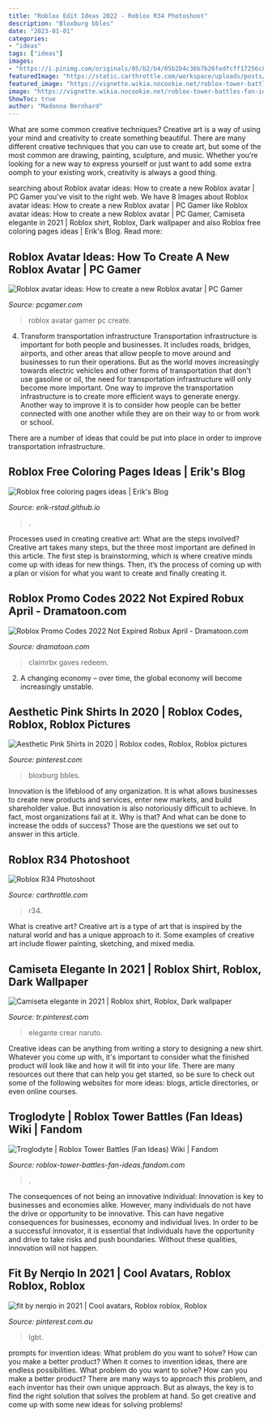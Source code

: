 ```yaml
---
title: "Roblox Edit Ideas 2022 - Roblox R34 Photoshoot"
description: "Bloxburg bbles"
date: "2023-01-01"
categories:
- "ideas"
tags: ["ideas"]
images:
- "https://i.pinimg.com/originals/05/b2/b4/05b2b4c36b7b26fedfcff17256c877dd.png"
featuredImage: "https://static.carthrottle.com/workspace/uploads/posts/2016/11/8874df6e1c57bbf2f8cb18a98ce23fc3.jpg"
featured_image: "https://vignette.wikia.nocookie.net/roblox-tower-battles-fan-ideas/images/4/46/Boss5_new.png/revision/latest?cb=20200801151048"
image: "https://vignette.wikia.nocookie.net/roblox-tower-battles-fan-ideas/images/4/46/Boss5_new.png/revision/latest?cb=20200801151048"
ShowToc: true
author: "Madonna Bernhard"
---
```



What are some common creative techniques?
Creative art is a way of using your mind and creativity to create something beautiful. There are many different creative techniques that you can use to create art, but some of the most common are drawing, painting, sculpture, and music. Whether you’re looking for a new way to express yourself or just want to add some extra oomph to your existing work, creativity is always a good thing.

	

		
searching about Roblox avatar ideas: How to create a new Roblox avatar | PC Gamer you've visit to the right web. We have 8 Images about Roblox avatar ideas: How to create a new Roblox avatar | PC Gamer like Roblox avatar ideas: How to create a new Roblox avatar | PC Gamer, Camiseta elegante in 2021 | Roblox shirt, Roblox, Dark wallpaper and also Roblox free coloring pages ideas | Erik&#039;s Blog. Read more:
		
    
## Roblox Avatar Ideas: How To Create A New Roblox Avatar | PC Gamer

<img loading=lazy src="https://cdn.mos.cms.futurecdn.net/Z9iQvAjGVk9uZ6jBLpWaAC-1200-80.jpg" onerror="this.onerror=null;this.src='https://tse2.mm.bing.net/th?id=OIP.lAWE9_bz_vShR_bfAJMyLwHaEK&amp;pid=15.1';" alt="Roblox avatar ideas: How to create a new Roblox avatar | PC Gamer">

_Source: pcgamer.com_

>roblox avatar gamer pc create. 

	

4) Transform transportation infrastructure
Transportation infrastructure is important for both people and businesses. It includes roads, bridges, airports, and other areas that allow people to move around and businesses to run their operations. But as the world moves increasingly towards electric vehicles and other forms of transportation that don't use gasoline or oil, the need for transportation infrastructure will only become more important. 
One way to improve the transportation infrastructure is to create more efficient ways to generate energy. Another way to improve it is to consider how people can be better connected with one another while they are on their way to or from work or school. 

There are a number of ideas that could be put into place in order to improve transportation infrastructure.

    
## Roblox Free Coloring Pages Ideas | Erik&#039;s Blog

<img loading=lazy src="https://i.pinimg.com/originals/05/b2/b4/05b2b4c36b7b26fedfcff17256c877dd.png" onerror="this.onerror=null;this.src='https://tse4.mm.bing.net/th?id=OIP.t03nf-jzGYB7YM--LTogFwHaKe&amp;pid=15.1';" alt="Roblox free coloring pages ideas | Erik&#039;s Blog">

_Source: erik-rstad.github.io_

>. 

	

Processes used in creating creative art: What are the steps involved?
Creative art takes many steps, but the three most important are defined in this article. The first step is brainstorming, which is where creative minds come up with ideas for new things. Then, it’s the process of coming up with a plan or vision for what you want to create and finally creating it.

    
## Roblox Promo Codes 2022 Not Expired Robux April - Dramatoon.com

<img loading=lazy src="https://i.pinimg.com/originals/6e/fb/30/6efb30f4cd57b7052c1f190eab0ecc02.jpg" onerror="this.onerror=null;this.src='https://tse2.mm.bing.net/th?id=OIP.Ly7tdFMRnOywH20nzvXGzQHaFj&amp;pid=15.1';" alt="Roblox Promo Codes 2022 Not Expired Robux April - Dramatoon.com">

_Source: dramatoon.com_

>claimrbx gaves redeem. 

	

2. A changing economy – over time, the global economy will become increasingly unstable.

    
## Aesthetic Pink Shirts In 2020 | Roblox Codes, Roblox, Roblox Pictures

<img loading=lazy src="https://i.pinimg.com/736x/6d/b6/a7/6db6a7144d59f3a276b0ed8ae7f762e1.jpg" onerror="this.onerror=null;this.src='https://tse4.mm.bing.net/th?id=OIP.gphczWxV3TOIQauFiYFiSQHaHV&amp;pid=15.1';" alt="Aesthetic Pink Shirts in 2020 | Roblox codes, Roblox, Roblox pictures">

_Source: pinterest.com_

>bloxburg bbles. 

	

Innovation is the lifeblood of any organization. It is what allows businesses to create new products and services, enter new markets, and build shareholder value. But innovation is also notoriously difficult to achieve. In fact, most organizations fail at it. Why is that? And what can be done to increase the odds of success? Those are the questions we set out to answer in this article.

    
## Roblox R34 Photoshoot

<img loading=lazy src="https://static.carthrottle.com/workspace/uploads/posts/2016/11/8874df6e1c57bbf2f8cb18a98ce23fc3.jpg" onerror="this.onerror=null;this.src='https://tse3.mm.bing.net/th?id=OIP.e4Vsbe3BuNaZrM1LbRp0QAHaEK&amp;pid=15.1';" alt="Roblox R34 Photoshoot">

_Source: carthrottle.com_

>r34. 

	

What is creative art?
Creative art is a type of art that is inspired by the natural world and has a unique approach to it. Some examples of creative art include flower painting, sketching, and mixed media.

    
## Camiseta Elegante In 2021 | Roblox Shirt, Roblox, Dark Wallpaper

<img loading=lazy src="https://i.pinimg.com/736x/8e/c0/78/8ec0786ee0f9fdc6bbbb046aeece7905.jpg" onerror="this.onerror=null;this.src='https://tse2.mm.bing.net/th?id=OIP.Kgj2e0Vgk3uH2RuAAJI02QHaHa&amp;pid=15.1';" alt="Camiseta elegante in 2021 | Roblox shirt, Roblox, Dark wallpaper">

_Source: tr.pinterest.com_

>elegante crear naruto. 

	

Creative ideas can be anything from writing a story to designing a new shirt. Whatever you come up with, it's important to consider what the finished product will look like and how it will fit into your life. There are many resources out there that can help you get started, so be sure to check out some of the following websites for more ideas: blogs, article directories, or even online courses.

    
## Troglodyte | Roblox Tower Battles (Fan Ideas) Wiki | Fandom

<img loading=lazy src="https://vignette.wikia.nocookie.net/roblox-tower-battles-fan-ideas/images/4/46/Boss5_new.png/revision/latest?cb=20200801151048" onerror="this.onerror=null;this.src='https://tse1.mm.bing.net/th?id=OIP.4lbnFFDcfZhAXkekqIzoYwAAAA&amp;pid=15.1';" alt="Troglodyte | Roblox Tower Battles (Fan Ideas) Wiki | Fandom">

_Source: roblox-tower-battles-fan-ideas.fandom.com_

>. 

	

The consequences of not being an innovative individual:
Innovation is key to businesses and economies alike. However, many individuals do not have the drive or opportunity to be innovative. This can have negative consequences for businesses, economy and individual lives. In order to be a successful innovator, it is essential that individuals have the opportunity and drive to take risks and push boundaries. Without these qualities, innovation will not happen.

    
## Fit By Nerqio In 2021 | Cool Avatars, Roblox Roblox, Roblox

<img loading=lazy src="https://i.pinimg.com/736x/5c/76/95/5c7695923d6ba4eee6840eb4eb610e67.jpg" onerror="this.onerror=null;this.src='https://tse1.mm.bing.net/th?id=OIP.0kvqRooPbpRtbc6MCYjx5QHaNw&amp;pid=15.1';" alt="fit by nerqio in 2021 | Cool avatars, Roblox roblox, Roblox">

_Source: pinterest.com.au_

>lgbt. 

	

prompts for invention ideas: What problem do you want to solve? How can you make a better product?
When it comes to invention ideas, there are endless possibilities. What problem do you want to solve? How can you make a better product? There are many ways to approach this problem, and each inventor has their own unique approach. But as always, the key is to find the right solution that solves the problem at hand. So get creative and come up with some new ideas for solving problems!


